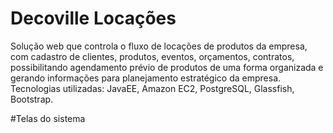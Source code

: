 # Decoville Locações
Solução web que controla o fluxo de locações de produtos da empresa, com cadastro de clientes, produtos, eventos, orçamentos, contratos, possibilitando agendamento prévio de produtos de uma forma organizada e gerando informações para planejamento estratégico da empresa.
Tecnologias utilizadas: JavaEE, Amazon EC2, PostgreSQL, Glassfish, Bootstrap.

#Telas do sistema

